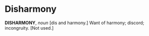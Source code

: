 # Disharmony

**DISHARMONY**, _noun_ \[dis and harmony.\] Want of harmony; discord; incongruity. \[Not used.\]